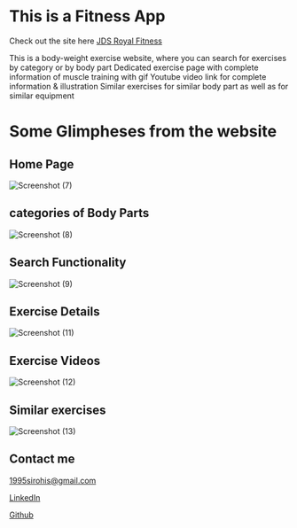 # This is a Fitness App
Check out the site here [JDS Royal Fitness](https://jds-royal-fitness.netlify.app/)

This is a body-weight exercise website, where you can search for exercises by category or by body part
Dedicated exercise page with complete information of muscle training with gif
Youtube video link for complete information & illustration
Similar exercises for similar body part as well as for similar equipment

# Some Glimpheses from the website

## Home Page
![Screenshot (7)](https://user-images.githubusercontent.com/101583918/175236824-b971be4e-f885-49fa-87a5-5fbefe664d79.png)

## categories of Body Parts
![Screenshot (8)](https://user-images.githubusercontent.com/101583918/175237046-416576b1-ac50-4934-87b7-991f80cf1aa3.png)


## Search Functionality
![Screenshot (9)](https://user-images.githubusercontent.com/101583918/175237093-35df5cb1-9b0a-43e3-8891-bae7db2d95c0.png)

## Exercise Details
![Screenshot (11)](https://user-images.githubusercontent.com/101583918/175237194-53355d93-0da3-4307-92f4-57fba87bc11f.png)

## Exercise Videos

![Screenshot (12)](https://user-images.githubusercontent.com/101583918/175237270-ea703256-5ca5-430d-9cbc-f4d59bb65f24.png)

## Similar exercises
![Screenshot (13)](https://user-images.githubusercontent.com/101583918/175237316-06cd1e3e-6ef1-4559-b9cf-aadaee251a72.png)



## Contact me
1995sirohis@gmail.com <br/>

[LinkedIn](https://www.linkedin.com/in/jitesh-sirohi-ba4636136) <br/>

[Github](https://github.com/jitesh-95)
